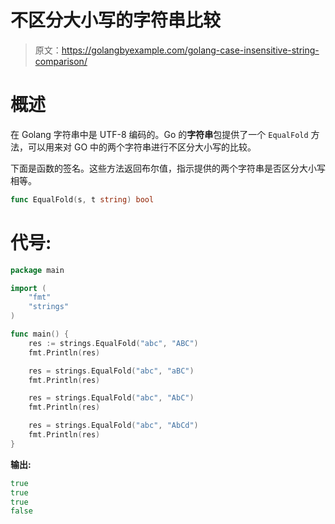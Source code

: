 # 不区分大小写的字符串比较

> 原文：<https://golangbyexample.com/golang-case-insensitive-string-comparison/>

# **概述**

在 Golang 字符串中是 UTF-8 编码的。Go 的**字符串**包提供了一个 `EqualFold` 方法，可以用来对 GO 中的两个字符串进行不区分大小写的比较。

下面是函数的签名。这些方法返回布尔值，指示提供的两个字符串是否区分大小写相等。

```go
func EqualFold(s, t string) bool
```

# **代号:**

```go
package main

import (
    "fmt"
    "strings"
)

func main() {
    res := strings.EqualFold("abc", "ABC")
    fmt.Println(res)

    res = strings.EqualFold("abc", "aBC")
    fmt.Println(res)

    res = strings.EqualFold("abc", "AbC")
    fmt.Println(res)

    res = strings.EqualFold("abc", "AbCd")
    fmt.Println(res)
}
```

**输出:**

```go
true
true
true
false
```